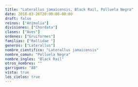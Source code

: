 ```yaml
---
title: "Laterallus jamaicensis, Black Rail, Polluela Negra"
date: 2018-03-26T20:00:00-00:00
draft: false
reinos: ["Animalia"]
divisiones: ["Chordata"]
clases: ["Aves"]
ordenes: ["Gruiformes"]
familias: ["Rallidae "]
generos: ["Laterallus"]
nombre_cientifico: "Laterallus jamaicensis"
nombre_comun: "Polluela Negra"
nombre_ingles: "Black Rail"
otros_nombres: ""
garrigues: "88"
vista: true
los_cielos: true
---
```

